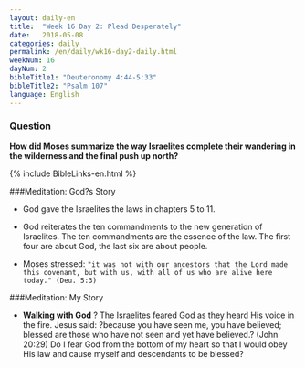 ```yaml
---
layout: daily-en
title:  "Week 16 Day 2: Plead Desperately"
date:   2018-05-08
categories: daily
permalink: /en/daily/wk16-day2-daily.html
weekNum: 16
dayNum: 2
bibleTitle1: "Deuteronomy 4:44-5:33"
bibleTitle2: "Psalm 107"
language: English
---
```


### Question
**How did Moses summarize the way Israelites complete their wandering in the wilderness and the final push up north?**

{% include BibleLinks-en.html %}

###Meditation: God?s Story  
+ God gave the Israelites the laws in chapters 5 to 11.

+ God reiterates the ten commandments to the new generation of Israelites. The ten commandments are the essence of the law. The first four are about God, the last six are about people.

+ Moses stressed: `"it was not with our ancestors that the Lord made this covenant, but with us, with all of us who are alive here today." (Deu. 5:3)`

###Meditation: My Story  
+ **Walking with God** ? The Israelites feared God as they heard His voice in the fire. Jesus said: ?because you have seen me, you have believed; blessed are those who have not seen and yet have believed.? (John 20:29) Do I fear God from the bottom of my heart so that I would obey His law and cause myself and descendants to be blessed?
